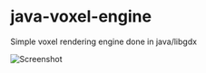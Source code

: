 # java-voxel-engine
Simple voxel rendering engine done in java/libgdx

![Screenshot](/screenshot.png?raw=true)
